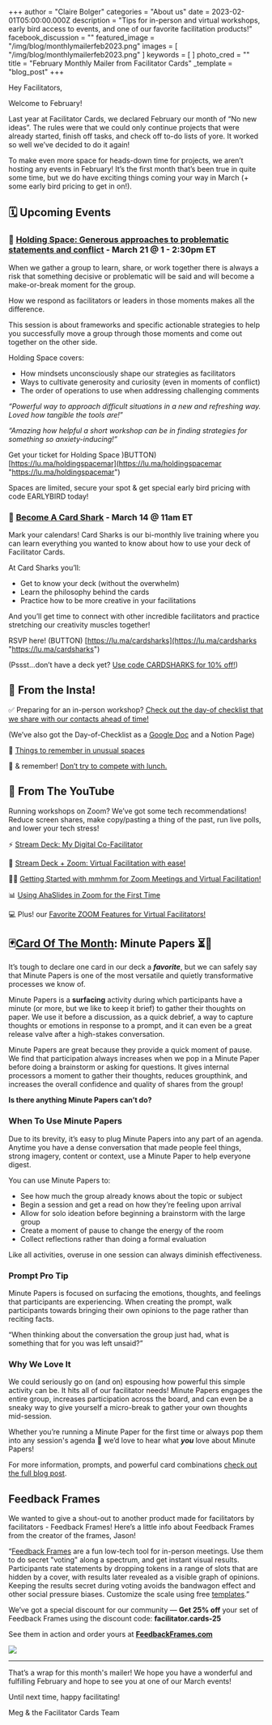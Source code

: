 +++
author = "Claire Bolger"
categories = "About us"
date = 2023-02-01T05:00:00.000Z
description = "Tips for in-person and virtual workshops, early bird access to events, and one of our favorite facilitation products!"
facebook_discussion = ""
featured_image = "/img/blog/monthlymailerfeb2023.png"
images = [ "/img/blog/monthlymailerfeb2023.png" ]
keywords = [ ]
photo_cred = ""
title = "February Monthly Mailer from Facilitator Cards"
_template = "blog_post"
+++

Hey Facilitators,

Welcome to February!

Last year at Facilitator Cards, we declared February our month of “No new ideas”. The rules were that we could only continue projects that were already started, finish off tasks, and check off to-do lists of yore. It worked so well we’ve decided to do it again!

To make even more space for heads-down time for projects, we aren’t hosting any events in February! It’s the first month that’s been true in quite some time, but we do have exciting things coming your way in March (+ some early bird pricing to get in on!).

## 🗓 Upcoming Events

### 🤲 [Holding Space: Generous approaches to problematic statements and conflict](https://lu.ma/holdingspacemar) - March 21 @ 1 - 2:30pm ET

When we gather a group to learn, share, or work together there is always a risk that something decisive or problematic will be said and will become a make-or-break moment for the group.

How we respond as facilitators or leaders in those moments makes all the difference.

This session is about frameworks and specific actionable strategies to help you successfully move a group through those moments and come out together on the other side.

Holding Space covers:

* How mindsets unconsciously shape our strategies as facilitators
* Ways to cultivate generosity and curiosity (even in moments of conflict)
* The order of operations to use when addressing challenging comments

_“Powerful way to approach difficult situations in a new and refreshing way. Loved how tangible the tools are!_”

_“Amazing how helpful a short workshop can be in finding strategies for something so anxiety-inducing!”_

Get your ticket for Holding Space )BUTTON) [https://lu.ma/holdingspacemar](https://lu.ma/holdingspacemar "https://lu.ma/holdingspacemar")

Spaces are limited, secure your spot & get special early bird pricing with code EARLYBIRD today!

### 🦈 [Become A Card Shark](https://lu.ma/cardsharks) - March 14 @ 11am ET

Mark your calendars! Card Sharks is our bi-monthly live training where you can learn everything you wanted to know about how to use your deck of Facilitator Cards.

At Card Sharks you’ll:

* Get to know your deck (without the overwhelm)
* Learn the philosophy behind the cards
* Practice how to be more creative in your facilitations

And you’ll get time to connect with other incredible facilitators and practice stretching our creativity muscles together!

RSVP here! (BUTTON) [https://lu.ma/cardsharks](https://lu.ma/cardsharks "https://lu.ma/cardsharks")

(Pssst…don’t have a deck yet? [Use code CARDSHARKS for 10% off!](https://shop.facilitator.cards/discount/CARDSHARK))

## **📸 From the Insta!**

✅ Preparing for an in-person workshop? [Check out the day-of checklist that we share with our contacts ahead of time!](https://www.instagram.com/p/CcQtGI7Ly0k/)

(We’ve also got the Day-of-Checklist as a [Google Doc](https://docs.google.com/document/u/5/d/1TQin7dVUn5mduNB9PYwasRzPYlDt-it4SwrwD2__RHo/copy?ck_subscriber_id=1449938820) and a Notion Page)

💭 [Things to remember in unusual spaces](https://www.instagram.com/p/CdYSuyILNpt/)

🥪 & remember! [Don’t try to compete with lunch.](https://www.instagram.com/p/CdGk1wwLCzr/)

## **🔴 From The YouTube**

Running workshops on Zoom? We’ve got some tech recommendations! Reduce screen shares, make copy/pasting a thing of the past, run live polls, and lower your tech stress!

⚡️ [Stream Deck: My Digital Co-Facilitator](https://youtu.be/uu9zbZkIKcI)

👏 [Stream Deck + Zoom: Virtual Facilitation with ease!](https://youtu.be/_8uZ40_z2Dc)

👩‍🍳 [Getting Started with mmhmm for Zoom Meetings and Virtual Facilitation!](https://youtu.be/Lx_eP-7fUNE)

📊 [Using AhaSlides in Zoom for the First Time](https://youtu.be/ji0tlUGRFd0)

💻 Plus! our [Favorite ZOOM Features for Virtual Facilitators!](https://youtu.be/Sr-UU3Edr54)

## **🃏**[**Card Of The Month**](https://www.facilitator.cards/blog/february-card-of-the-month-minute-papers/)**: Minute Papers ⏳📝**

It’s tough to declare one card in our deck a **_favorite_**, but we can safely say that Minute Papers is one of the most versatile and quietly transformative processes we know of.

Minute Papers is a **surfacing** activity during which participants have a minute (or more, but we like to keep it brief) to gather their thoughts on paper. We use it before a discussion, as a quick debrief, a way to capture thoughts or emotions in response to a prompt, and it can even be a great release valve after a high-stakes conversation.

Minute Papers are great because they provide a quick moment of pause. We find that participation always increases when we pop in a Minute Paper before doing a brainstorm or asking for questions. It gives internal processors a moment to gather their thoughts, reduces groupthink, and increases the overall confidence and quality of shares from the group!

**Is there anything Minute Papers can’t do?**

### When To Use Minute Papers

Due to its brevity, it’s easy to plug Minute Papers into any part of an agenda. Anytime you have a dense conversation that made people feel things, strong imagery, content or context, use a Minute Paper to help everyone digest.

You can use Minute Papers to:

* See how much the group already knows about the topic or subject
* Begin a session and get a read on how they’re feeling upon arrival
* Allow for solo ideation before beginning a brainstorm with the large group
* Create a moment of pause to change the energy of the room
* Collect reflections rather than doing a formal evaluation

Like all activities, overuse in one session can always diminish effectiveness.

### Prompt Pro Tip

Minute Papers is focused on surfacing the emotions, thoughts, and feelings that participants are experiencing. When creating the prompt, walk participants towards bringing their own opinions to the page rather than reciting facts.

“When thinking about the conversation the group just had, what is something that for you was left unsaid?”

### Why We Love It

We could seriously go on (and on) espousing how powerful this simple activity can be. It hits all of our facilitator needs! Minute Papers engages the entire group, increases participation across the board, and can even be a sneaky way to give yourself a micro-break to gather your own thoughts mid-session.

Whether you’re running a Minute Paper for the first time or always pop them into any session's agenda 👋 we’d love to hear what **_you_** love about Minute Papers!

For more information, prompts, and powerful card combinations [check out the full blog post](https://www.facilitator.cards/blog/february-card-of-the-month-minute-papers/).

## Feedback Frames

We wanted to give a shout-out to another product made for facilitators by facilitators - Feedback Frames! Here’s a little info about Feedback Frames from the creator of the frames, Jason!

“[Feedback Frames](https://feedbackframes.com/) are a fun low-tech tool for in-person meetings. Use them to do secret "voting" along a spectrum, and get instant visual results. Participants rate statements by dropping tokens in a range of slots that are hidden by a cover, with results later revealed as a visible graph of opinions. Keeping the results secret during voting avoids the bandwagon effect and other social pressure biases. Customize the scale using free [templates](https://feedbackframes.com/templates).”

We’ve got a special discount for our community — **Get 25% off** your set of Feedback Frames using the discount code: **facilitator.cards-25**

See them in action and order yours at [**FeedbackFrames.com**](http://feedbackframes.com/)

![](/img/blog/ff_a4_drop_wide_2-800.jpeg)

***

That’s a wrap for this month's mailer! We hope you have a wonderful and fulfilling February and hope to see you at one of our March events!

Until next time, happy facilitating!

Meg & the Facilitator Cards Team
